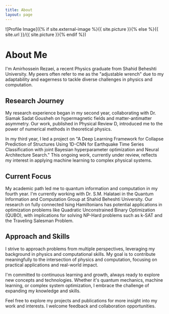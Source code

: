 ```yaml
---
title: About
layout: page
---
```

![Profile Image]({% if site.external-image %}{{ site.picture }}{% else %}{{ site.url }}/{{ site.picture }}{% endif %})

# About Me

I'm Amirhossein Rezaei, a recent Physics graduate from Shahid Beheshti University. My peers often refer to me as the "adjustable wrench" due to my adaptability and eagerness to tackle diverse challenges in physics and computation.

## Research Journey

My research experience began in my second year, collaborating with Dr. Siamak Sadat Gousheh on hypermagnetic fields and matter-antimatter asymmetry. Our work, published in Physical Review D, introduced me to the power of numerical methods in theoretical physics.

In my third year, I led a project on "A Deep Learning Framework for Collapse Prediction of Structures Using 1D-CNN for Earthquake Time Series Classification with joint Bayesian hyperparameter optimization and Neural Architecture Search." This ongoing work, currently under review, reflects my interest in applying machine learning to complex physical systems.

## Current Focus

My academic path led me to quantum information and computation in my fourth year. I'm currently working with Dr. S.M. Halataei in the Quantum Information and Computation Group at Shahid Beheshti University. Our research on fully connected Ising Hamiltonians has potential applications in optimization problems like Quadratic Unconstrained Binary Optimization (QUBO), with implications for solving NP-Hard problems such as k-SAT and the Traveling Salesman Problem.

## Approach and Skills

I strive to approach problems from multiple perspectives, leveraging my background in physics and computational skills. My goal is to contribute meaningfully to the intersection of physics and computation, focusing on practical applications and real-world impact.

I'm committed to continuous learning and growth, always ready to explore new concepts and technologies. Whether it's quantum mechanics, machine learning, or complex system optimization, I embrace the challenge of expanding my knowledge and skills.

Feel free to explore my projects and publications for more insight into my work and interests. I welcome feedback and collaboration opportunities.


<!-- <p>TODO</p> -->

<!-- <h2>Skills</h2> -->

<!-- <ul class="skill-list"> -->
<!-- 	<li>HTML - Jade - Haml - Erb</li>
	<li>Responsive (Mobile First)</li>
	<li>CSS (Stylus, Sass, Less)</li>
	<li>Css Frameworks (Bootstrap, Foundation)</li>
	<li>Javascript (Design Patterns, Testes)</li>
	<li>AngularJS - ReactJS</li>
	<li>Grunt - Gulp - Yeoman</li>
	<li>Git</li>
	<li>PHP</li>
	<li>Python</li>
	<li>MySQL - MongoDB</li>
	<li>Scrum and Kanban</li> -->
<!-- 	<li>TDD e Continuous Integration</li> -->
<!-- </ul> -->

<!-- <h2>Projects</h2> -->

<!-- <ul>
	<li><a href="https://github.com/">Lorem Lorem</a></li>
	<li><a href="https://github.com/">Ipsum Dolor</a></li>
	<li><a href="https://github.com/">Dolor Lorem</a></li>
</ul> -->

